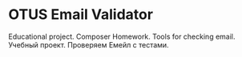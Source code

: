 # OTUS Email Validator
Educational project. Composer Homework. Tools for checking email.
Учебный проект.
Проверяем Емейл с тестами.

